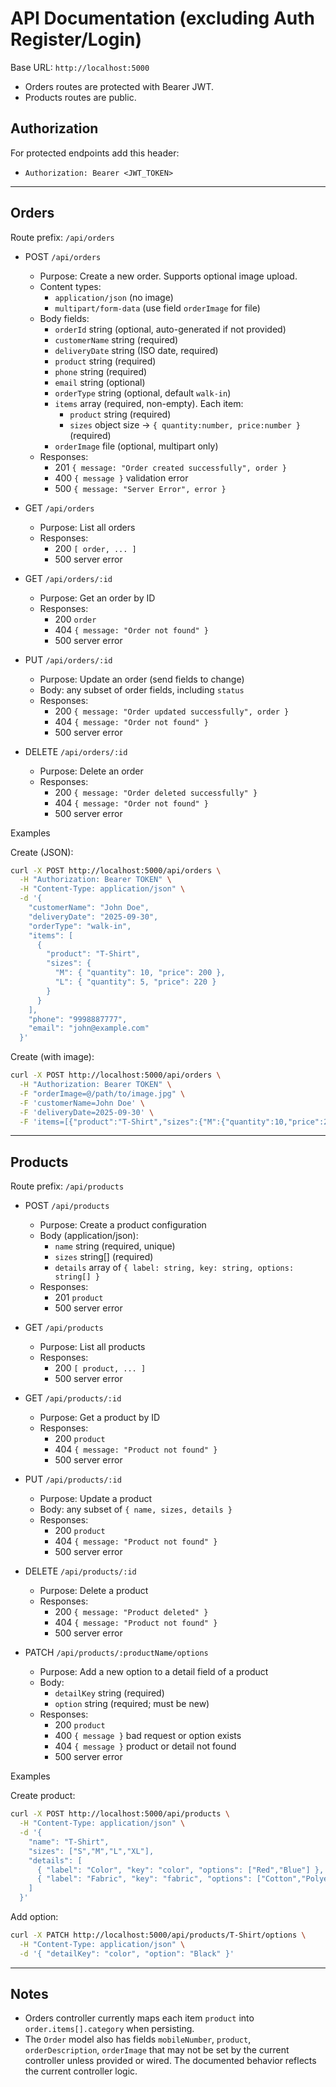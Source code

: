 # API Documentation (excluding Auth Register/Login)

Base URL: `http://localhost:5000`

- Orders routes are protected with Bearer JWT.
- Products routes are public.

## Authorization
For protected endpoints add this header:

- `Authorization: Bearer <JWT_TOKEN>`

---

## Orders
Route prefix: `/api/orders`

- POST `/api/orders`
  - Purpose: Create a new order. Supports optional image upload.
  - Content types:
    - `application/json` (no image)
    - `multipart/form-data` (use field `orderImage` for file)
  - Body fields:
    - `orderId` string (optional, auto-generated if not provided)
    - `customerName` string (required)
    - `deliveryDate` string (ISO date, required)
    - `product` string (required)
    - `phone` string (required)
    - `email` string (optional)
    - `orderType` string (optional, default `walk-in`)
    - `items` array (required, non-empty). Each item:
      - `product` string (required)
      - `sizes` object size -> `{ quantity:number, price:number }` (required)
    - `orderImage` file (optional, multipart only)
  - Responses:
    - 201 `{ message: "Order created successfully", order }`
    - 400 `{ message }` validation error
    - 500 `{ message: "Server Error", error }`

- GET `/api/orders`
  - Purpose: List all orders
  - Responses:
    - 200 `[ order, ... ]`
    - 500 server error

- GET `/api/orders/:id`
  - Purpose: Get an order by ID
  - Responses:
    - 200 `order`
    - 404 `{ message: "Order not found" }`
    - 500 server error

- PUT `/api/orders/:id`
  - Purpose: Update an order (send fields to change)
  - Body: any subset of order fields, including `status`
  - Responses:
    - 200 `{ message: "Order updated successfully", order }`
    - 404 `{ message: "Order not found" }`
    - 500 server error

- DELETE `/api/orders/:id`
  - Purpose: Delete an order
  - Responses:
    - 200 `{ message: "Order deleted successfully" }`
    - 404 `{ message: "Order not found" }`
    - 500 server error

Examples

Create (JSON):
```bash
curl -X POST http://localhost:5000/api/orders \
  -H "Authorization: Bearer TOKEN" \
  -H "Content-Type: application/json" \
  -d '{
    "customerName": "John Doe",
    "deliveryDate": "2025-09-30",
    "orderType": "walk-in",
    "items": [
      {
        "product": "T-Shirt",
        "sizes": {
          "M": { "quantity": 10, "price": 200 },
          "L": { "quantity": 5, "price": 220 }
        }
      }
    ],
    "phone": "9998887777",
    "email": "john@example.com"
  }'
```

Create (with image):
```bash
curl -X POST http://localhost:5000/api/orders \
  -H "Authorization: Bearer TOKEN" \
  -F "orderImage=@/path/to/image.jpg" \
  -F 'customerName=John Doe' \
  -F 'deliveryDate=2025-09-30' \
  -F 'items=[{"product":"T-Shirt","sizes":{"M":{"quantity":10,"price":200}}}]'
```

---

## Products
Route prefix: `/api/products`

- POST `/api/products`
  - Purpose: Create a product configuration
  - Body (application/json):
    - `name` string (required, unique)
    - `sizes` string[] (required)
    - `details` array of `{ label: string, key: string, options: string[] }`
  - Responses:
    - 201 `product`
    - 500 server error

- GET `/api/products`
  - Purpose: List all products
  - Responses:
    - 200 `[ product, ... ]`
    - 500 server error

- GET `/api/products/:id`
  - Purpose: Get a product by ID
  - Responses:
    - 200 `product`
    - 404 `{ message: "Product not found" }`
    - 500 server error

- PUT `/api/products/:id`
  - Purpose: Update a product
  - Body: any subset of `{ name, sizes, details }`
  - Responses:
    - 200 `product`
    - 404 `{ message: "Product not found" }`
    - 500 server error

- DELETE `/api/products/:id`
  - Purpose: Delete a product
  - Responses:
    - 200 `{ message: "Product deleted" }`
    - 404 `{ message: "Product not found" }`
    - 500 server error

- PATCH `/api/products/:productName/options`
  - Purpose: Add a new option to a detail field of a product
  - Body:
    - `detailKey` string (required)
    - `option` string (required; must be new)
  - Responses:
    - 200 `product`
    - 400 `{ message }` bad request or option exists
    - 404 `{ message }` product or detail not found
    - 500 server error

Examples

Create product:
```bash
curl -X POST http://localhost:5000/api/products \
  -H "Content-Type: application/json" \
  -d '{
    "name": "T-Shirt",
    "sizes": ["S","M","L","XL"],
    "details": [
      { "label": "Color", "key": "color", "options": ["Red","Blue"] },
      { "label": "Fabric", "key": "fabric", "options": ["Cotton","Polyester"] }
    ]
  }'
```

Add option:
```bash
curl -X PATCH http://localhost:5000/api/products/T-Shirt/options \
  -H "Content-Type: application/json" \
  -d '{ "detailKey": "color", "option": "Black" }'
```

---

## Notes
- Orders controller currently maps each item `product` into `order.items[].category` when persisting.
- The `Order` model also has fields `mobileNumber`, `product`, `orderDescription`, `orderImage` that may not be set by the current controller unless provided or wired. The documented behavior reflects the current controller logic.
